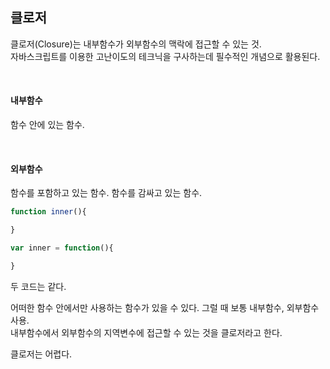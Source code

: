 ## 클로저

클로저(Closure)는 내부함수가 외부함수의 맥락에 접근할 수 있는 것.  
자바스크립트를 이용한 고난이도의 테크닉을 구사하는데 필수적인 개념으로 활용된다.  

<br>

#### 내부함수
함수 안에 있는 함수.

<br>

#### 외부함수
함수를 포함하고 있는 함수. 함수를 감싸고 있는 함수.  

```javascript
function inner(){

}
```

```javascript
var inner = function(){

}
```

두 코드는 같다.  

어떠한 함수 안에서만 사용하는 함수가 있을 수 있다. 그럴 때 보통 내부함수, 외부함수 사용.  
내부함수에서 외부함수의 지역변수에 접근할 수 있는 것을 클로저라고 한다.  

클로저는 어렵다.
